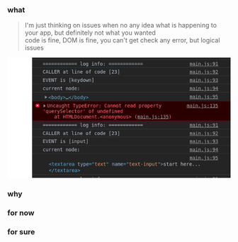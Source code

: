 ### what

>I'm just thinking on issues when no any idea what is happening to your app, but definitely not what you wanted\
>code is fine, DOM is fine, you can't get check any error, but
>logical issues
>

![img](assets/preview-one.png)


### why


### for now

### for sure


